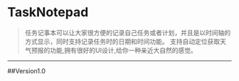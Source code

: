 # TaskNotepad

>任务记事本可以让大家很方便的记录自己任务或者计划，并且是以时间轴的方式显示，同时支持记录任务时的日期和时间功能。
>支持自动定位获取天气预报的功能,拥有很好的UI设计,给你一种亲近大自然的感觉。

-------

##Version1.0
